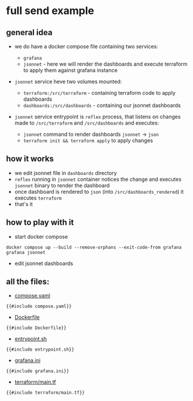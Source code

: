 # full send example

## general idea

- we do have a docker compose file containing two services:
  - `grafana`
  - `jsonnet` - here we will render the dashboards and execute terraform to apply them against grafana instance

- `jsonnet` service heve two volumes mounted:
  - `terraform:/src/terraform` - containing terraform code to apply dashboards
  - `dashboards:/src/dashboards` - containing our jsonnet dashboards

- `jsonnet` service entrypoint is `reflex` process, that listens on changes made to `/src/terraform` and `/src/dashboards` and executes:
  - `jsonnet` command to render dashboards `jsonnet` -> `json`
  - `terraform init && terraform apply` to apply changes

## how it works
- we edit jsonnet file in `dashboards` directory
- `reflex` running in `jsonnet` container notices the change and executes `jsonnet` binary to render the dashboard
- once dashboard is rendered to `json` (into `/src/dashboards_rendered`) it executes `terraform`
- that's it

## how to play with it
- start docker compose
```
docker compose up --build --remove-orphans --exit-code-from grafana grafana jsonnet

```
- edit jsonnet dashboards

## all the files:
- [compose.yaml](./compose.yaml)
```
{{#include compose.yaml}}
```

- [Dockerfile](./Dockerfile)
```
{{#include Dockerfile}}
```

- [entrypoint.sh](./entrypoint.sh)
```
{{#include entrypoint.sh}}
```

- [grafana.ini](./grafana.ini)
```
{{#include grafana.ini}}
```

- [terraform/main.tf](./terraform/main.tf)
```
{{#include terraform/main.tf}}
```
